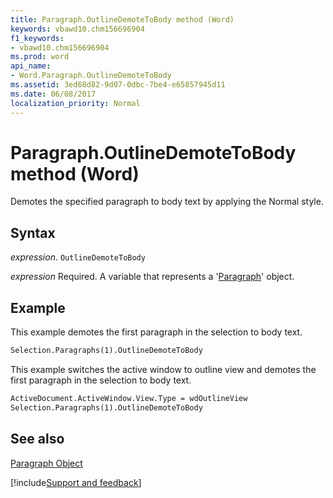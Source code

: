```yaml
---
title: Paragraph.OutlineDemoteToBody method (Word)
keywords: vbawd10.chm156696904
f1_keywords:
- vbawd10.chm156696904
ms.prod: word
api_name:
- Word.Paragraph.OutlineDemoteToBody
ms.assetid: 3ed68d82-9d07-0dbc-7be4-e65857945d11
ms.date: 06/08/2017
localization_priority: Normal
---
```



# Paragraph.OutlineDemoteToBody method (Word)

Demotes the specified paragraph to body text by applying the Normal style.


## Syntax

_expression_. `OutlineDemoteToBody`

_expression_ Required. A variable that represents a '[Paragraph](Word.Paragraph.md)' object.


## Example

This example demotes the first paragraph in the selection to body text.


```vb
Selection.Paragraphs(1).OutlineDemoteToBody
```

This example switches the active window to outline view and demotes the first paragraph in the selection to body text.




```vb
ActiveDocument.ActiveWindow.View.Type = wdOutlineView 
Selection.Paragraphs(1).OutlineDemoteToBody
```


## See also


[Paragraph Object](Word.Paragraph.md)

[!include[Support and feedback](~/includes/feedback-boilerplate.md)]